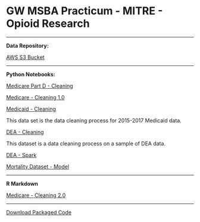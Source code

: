 # GW MSBA Practicum - MITRE - Opioid Research

<hr>

**Data Repository:**

[AWS S3 Bucket](https://s3.console.aws.amazon.com/s3/buckets/practicum-mitre/?region=us-east-1&tab=overview)

<hr>

**Python Notebooks:**


[Medicare Part D - Cleaning](https://github.com/martimsilva/practicum_mitre/blob/master/Medicare%20Part%20D%20Opioid%20Prescriber%20Dataset%20Year%202015-2017.ipynb)

[Medicare - Cleaning 1.0](https://github.com/martimsilva/practicum_mitre/blob/master/Cleaning%20Medicare%20Dataset.ipynb)

[Medicaid - Cleaning](https://github.com/martimsilva/practicum_mitre/blob/master/Medicaid_Cleaning.ipynb)

This data set is the data cleaning process for 2015-2017 Medicaid data.

[DEA - Cleaning](https://github.com/martimsilva/practicum_mitre/blob/master/dea-sample.ipynb)

This dataset is a data cleaning process on a sample of DEA data. 

[DEA - Spark](https://github.com/martimsilva/practicum_mitre/blob/master/dea_spark_code_filtering.txt)

[Mortality Dataset - Model](https://github.com/martimsilva/practicum_mitre/blob/master/Mort2017_EDA_Final.ipynb)

<hr>

**R Markdown**

[Medicare - Cleaning 2.0](https://github.com/martimsilva/practicum_mitre/blob/master/Cleaning%20Medicare.Rmd)

<hr>

[Download Packaged Code](https://github.com/martimsilva/practicum_mitre/archive/master.zip)
